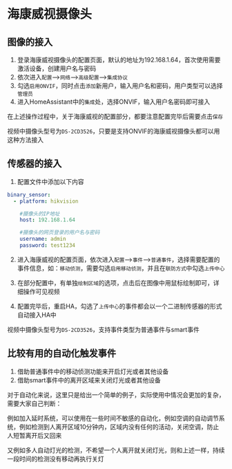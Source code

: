 # 海康威视摄像头

## 图像的接入

1. 登录海康威视摄像头的配置页面，默认的地址为192.168.1.64，首次使用需要激活设备，创建用户名与密码
2. 依次进入`配置`——>`网络`——>`高级配置`——>`集成协议`
3. 勾选`启用ONVIF`，同时点击`添加`新用户，输入用户名和密码，用户类型可以选择`管理员`
4. 进入HomeAssistant中的`集成`处，选择ONVIF，输入用户名密码即可接入

在上述操作过程中，关于海康威视的配置部分，都要注意配置完毕后需要点击`保存`
 
视频中摄像头型号为`DS-2CD3526`，只要是支持ONVIF的海康威视摄像头都可以用这种方法接入
 
## 传感器的接入

1. 配置文件中添加以下内容

  ```yaml
  binary_sensor:
    - platform: hikvision

      #摄像头的IP地址
      host: 192.168.1.64 

      #摄像头的网页登录的用户名与密码
      username: admin
      password: test1234

  ```

2. 进入海康威视的配置页面，依次进入`配置`——>`事件`——>`普通事件`，选择需要配置的事件信息，如：`移动侦测`，需要勾选`启用移动侦测`，并且在`联防方式`中勾选`上传中心`

3. 在部分配置中，有单独`绘制区域`的选项，点击后在图像中用鼠标绘制即可，详细操作可见视频

4. 配置完毕后，重启HA，勾选了`上传中心`的事件都会以一个二进制传感器的形式自动接入HA中

视频中摄像头型号为`DS-2CD3526`，支持事件类型为普通事件与smart事件

## 比较有用的自动化触发事件

1. 借助普通事件中的移动侦测功能来开启灯光或者其他设备
2. 借助smart事件中的离开区域来关闭灯光或者其他设备

对于自动化来说，这里只是给出一个简单的例子，实际使用中情况会更加的复杂，需要大家自己判断：

例如加入延时系统，可以使用在一些时间不敏感的自动化，例如空调的自动调节系统，例如检测到人离开区域10分钟内，区域内没有任何的活动，关闭空调，防止人短暂离开后又回来

又例如多人自动灯光的检测，不希望一个人离开就关闭灯光，则和上述一样，持续一段时间的检测没有移动再执行关灯
